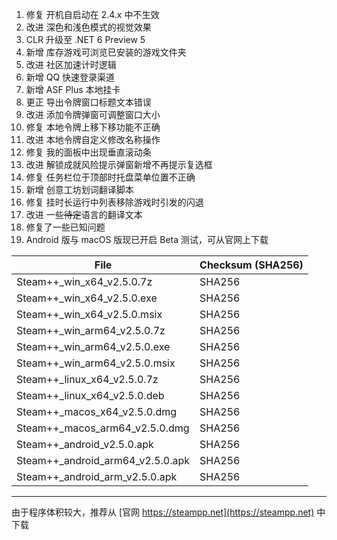 1. 修复 开机自启动在 2.4.x 中不生效
2. 改进 深色和浅色模式的视觉效果
3. CLR 升级至 .NET 6 Preview 5
4. 新增 库存游戏可浏览已安装的游戏文件夹
5. 改进 社区加速计时逻辑
6. 新增 QQ 快速登录渠道
7. 新增 ASF Plus 本地挂卡
8. 更正 导出令牌窗口标题文本错误
9. 改进 添加令牌弹窗可调整窗口大小
10. 修复 本地令牌上移下移功能不正确
11. 改进 本地令牌自定义修改名称操作
12. 修复 我的面板中出现垂直滚动条
13. 改进 解锁成就风险提示弹窗新增不再提示复选框
14. 修复 任务栏位于顶部时托盘菜单位置不正确
15. 新增 创意工坊划词翻译脚本
16. 修复 挂时长运行中列表移除游戏时引发的闪退
17. 改进 一些~~待定~~语言的翻译文本
18. 修复了一些已知问题
19. Android 版与 macOS 版现已开启 Beta 测试，可从官网上下载

|  File   | Checksum (SHA256)  |
|  ----  | ----  |
| Steam++_win_x64_v2.5.0.7z  | SHA256 |
| Steam++_win_x64_v2.5.0.exe  | SHA256 |
| Steam++_win_x64_v2.5.0.msix  | SHA256 |
| Steam++_win_arm64_v2.5.0.7z  | SHA256 |
| Steam++_win_arm64_v2.5.0.exe  | SHA256 |
| Steam++_win_arm64_v2.5.0.msix  | SHA256 |
| Steam++_linux_x64_v2.5.0.7z  | SHA256 |
| Steam++_linux_x64_v2.5.0.deb  | SHA256 |
| Steam++_macos_x64_v2.5.0.dmg  | SHA256 |
| Steam++_macos_arm64_v2.5.0.dmg  | SHA256 |
| Steam++_android_v2.5.0.apk  | SHA256 |
| Steam++_android_arm64_v2.5.0.apk  | SHA256 |
| Steam++_android_arm_v2.5.0.apk  | SHA256 |

***

由于程序体积较大，推荐从 [官网 https://steampp.net](https://steampp.net) 中下载
